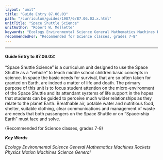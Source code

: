 ```yaml
---
layout: "unit"
title: "Guide Entry 87.06.03"
path: "/curriculum/guides/1987/6/87.06.03.x.html"
unitTitle: "Space Shuttle Science"
unitAuthor: "Robert W. Mellette"
keywords: "Ecology Environmental Science General Mathematics Machines Rockets Physics Motion Machines Science General"
recommendedFor: "Recommended for Science classes, grades 7-8"
---
```

<body>
<hr/>
 <h4>
  Guide Entry to 87.06.03:
 </h4>
 “Space Shuttle Science” is a curriculum unit designed to use the Space Shuttle as a “vehicle” to teach middle school children basic concepts in science. In space the basic needs for survival, that are so often taken for granted on Earth, are indeed a matter of life and death. The primary purpose of this unit is to focus student attention on the micro-environment of the Space Shuttle and its attendant systems of life support in the hopes that students can be guided to perceive much wider relationships as they relate to the planet Earth. Breathable air, potable water and nutritious food, shelter, suitable clothing, clear communications and management of waste are needs that both passengers on the Space Shuttle or on “Space-ship Earth” must face and solve.
 <p>
  (Recommended for Science classes, grades 7-8)
 </p>
<p>
  <b>
   <i>
    Key Words
   </i>
  </b>
  <br/>
 </p>
 <p>
  <i>
   Ecology Environmental Science General Mathematics Machines Rockets Physics Motion Machines Science General
  </i>
 </p>

</body>